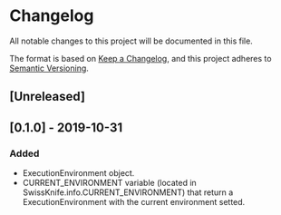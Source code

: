 # Changelog
All notable changes to this project will be documented in this file.

The format is based on [Keep a Changelog](https://keepachangelog.com/en/1.0.0/),
and this project adheres to [Semantic Versioning](https://semver.org/spec/v2.0.0.html).

## [Unreleased]



## [0.1.0] - 2019-10-31
### Added
- ExecutionEnvironment object.
- CURRENT_ENVIRONMENT variable (located in SwissKnife.info.CURRENT_ENVIRONMENT) that return a ExecutionEnvironment with the current environment setted.